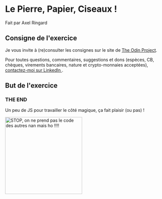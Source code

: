 # Le Pierre, Papier, Ciseaux !
Fait par Axel Ringard

## Consigne de l'exercice

Je vous invite à (re)consulter les consignes sur le site de <a href="https://www.theodinproject.com/courses/web-development-101/lessons/rock-paper-scissors">The Odin Project</a>.

Pour toutes questions, commentaires, suggestions et dons (espèces, CB, chèques, virements bancaires, nature et crypto-monnaies acceptées), <a href="https://fr.linkedin.com/in/axel-ringard-307865178">
contactez-moi sur LinkedIn </a>.

## But de l'exercice


### THE END

Un peu de JS pour travailler le côté magique, ça fait plaisir (ou pas) !

<img src="https://media1.giphy.com/media/5eVHthwlYO9Ak/giphy.gif?cid=3640f6095c5afe156d48415132dd2b3f" width='250' alt="STOP, on ne prend pas le code des autres nan mais ho !!!!" />

